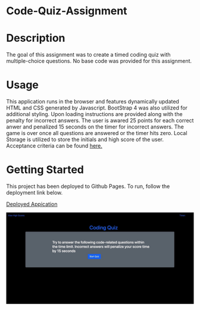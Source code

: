 # Code-Quiz-Assignment
# Description
The goal of this assignment was to create a timed coding quiz with multiple-choice questions. No base code was provided for this assignment.

# Usage
This application runs in the browser and features dynamically updated HTML and CSS generated by Javascript. BootStrap 4 was also utilized for additional styling.  Upon loading instructions are provided along with the  penalty for incorrect answers. The user is awared 25 points for each correct anwer and penalized 15 seconds on the timer for incorrect answers.  The game is over once all questions are answered or the timer hits zero.  Local Storage is utilized to store the initials and high score of the user.  Acceptance criteria can be found [here.](https://github.com/Glove1911/Code-Quiz-Assignment/blob/main/Images/README.md)

# Getting Started
This project has been deployed to Github Pages.  To run, follow the deployment link below. 

[Deployed Appication](https://glove1911.github.io/Code-Quiz-Assignment/)

<img src="https://github.com/Glove1911/Code-Quiz-Assignment/blob/main/Images/F15FA58C-7D27-4B7D-BE30-8B5DC19C1ED0_1_105_c.jpeg">
